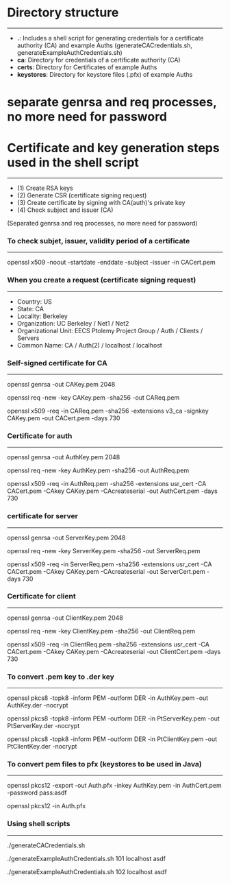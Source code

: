 # Directory structure
---
- **.**: Includes a shell script for generating credentials for a certificate authority (CA) and example Auths (generateCACredentials.sh, generateExampleAuthCredentials.sh)
- **ca**: Directory for credentials of a certificate authority (CA)
- **certs**: Directory for Certificates of example Auths
- **keystores**: Directory for keystore files (.pfx) of example Auths
# separate genrsa and req processes, no more need for password

# Certificate and key generation steps used in the shell script
---
- (1) Create RSA keys
- (2) Generate CSR (certificate signing request)
- (3) Create certificate by signing with CA(auth)'s private key
- (4) Check subject and issuer (CA)

(Separated genrsa and req processes, no more need for password)

### To check subjet, issuer, validity period of a certificate
---
openssl x509 -noout -startdate -enddate -subject -issuer -in CACert.pem 

### When you create a request (certificate signing request)
---
* Country: US
* State: CA
* Locality: Berkeley
* Organization: UC Berkeley / Net1 / Net2
* Organizational Unit: EECS Ptolemy Project Group / Auth / Clients / Servers
* Common Name: CA / Auth(2) / localhost / localhost


### Self-signed certificate for CA
---
openssl genrsa -out CAKey.pem 2048 

openssl req -new -key CAKey.pem -sha256 -out CAReq.pem

openssl x509 -req -in CAReq.pem -sha256 -extensions v3_ca -signkey CAKey.pem -out CACert.pem -days 730

### Certificate for auth
---
openssl genrsa -out AuthKey.pem 2048

openssl req -new -key AuthKey.pem -sha256 -out AuthReq.pem

openssl x509 -req -in AuthReq.pem -sha256 -extensions usr_cert -CA CACert.pem -CAkey CAKey.pem -CAcreateserial -out AuthCert.pem -days 730


### certificate for server
---
openssl genrsa -out ServerKey.pem 2048

openssl req -new -key ServerKey.pem -sha256 -out ServerReq.pem

openssl x509 -req -in ServerReq.pem -sha256 -extensions usr_cert -CA CACert.pem -CAkey CAKey.pem -CAcreateserial -out ServerCert.pem -days 730

### Certificate for client
---
openssl genrsa -out ClientKey.pem 2048

openssl req -new -key ClientKey.pem -sha256 -out ClientReq.pem

openssl x509 -req -in ClientReq.pem -sha256 -extensions usr_cert -CA CACert.pem -CAkey CAKey.pem -CAcreateserial -out ClientCert.pem -days 730

### To convert .pem key to .der key
---
openssl pkcs8 -topk8 -inform PEM -outform DER -in AuthKey.pem -out AuthKey.der -nocrypt

openssl pkcs8 -topk8 -inform PEM -outform DER -in PtServerKey.pem -out PtServerKey.der -nocrypt

openssl pkcs8 -topk8 -inform PEM -outform DER -in PtClientKey.pem -out PtClientKey.der -nocrypt

### To convert pem files to pfx (keystores to be used in Java)
---
openssl pkcs12 -export -out Auth.pfx -inkey AuthKey.pem -in AuthCert.pem -password pass:asdf

openssl pkcs12 -in Auth.pfx

### Using shell scripts
---
./generateCACredentials.sh

./generateExampleAuthCredentials.sh 101 localhost asdf

./generateExampleAuthCredentials.sh 102 localhost asdf
